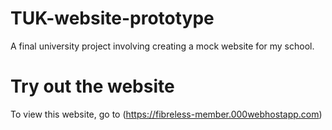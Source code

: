# TUK-website-prototype
A final university project involving creating a mock website for my school.

# Try out the website
To view this website, go to (https://fibreless-member.000webhostapp.com)
